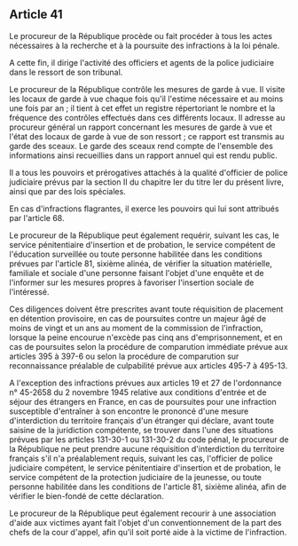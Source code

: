 Article 41
----
Le procureur de la République procède ou fait procéder à tous les actes
nécessaires à la recherche et à la poursuite des infractions à la loi pénale.

A cette fin, il dirige l'activité des officiers et agents de la police
judiciaire dans le ressort de son tribunal.

Le procureur de la République contrôle les mesures de garde à vue. Il visite les
locaux de garde à vue chaque fois qu'il l'estime nécessaire et au moins une fois
par an ; il tient à cet effet un registre répertoriant le nombre et la fréquence
des contrôles effectués dans ces différents locaux. Il adresse au procureur
général un rapport concernant les mesures de garde à vue et l'état des locaux de
garde à vue de son ressort ; ce rapport est transmis au garde des sceaux. Le
garde des sceaux rend compte de l'ensemble des informations ainsi recueillies
dans un rapport annuel qui est rendu public.

Il a tous les pouvoirs et prérogatives attachés à la qualité d'officier de
police judiciaire prévus par la section II du chapitre Ier du titre Ier du
présent livre, ainsi que par des lois spéciales.

En cas d'infractions flagrantes, il exerce les pouvoirs qui lui sont attribués
par l'article 68.

Le procureur de la République peut également requérir, suivant les cas, le
service pénitentiaire d'insertion et de probation, le service compétent de
l'éducation surveillée ou toute personne habilitée dans les conditions prévues
par l'article 81, sixième alinéa, de vérifier la situation matérielle, familiale
et sociale d'une personne faisant l'objet d'une enquête et de l'informer sur les
mesures propres à favoriser l'insertion sociale de l'intéressé.

Ces diligences doivent être prescrites avant toute réquisition de placement en
détention provisoire, en cas de poursuites contre un majeur âgé de moins de
vingt et un ans au moment de la commission de l'infraction, lorsque la peine
encourue n'excède pas cinq ans d'emprisonnement, et en cas de poursuites selon
la procédure de comparution immédiate prévue aux articles 395 à 397-6 ou selon
la procédure de comparution sur reconnaissance préalable de culpabilité prévue
aux articles 495-7 à 495-13.

A l'exception des infractions prévues aux articles 19 et 27 de l'ordonnance n°
45-2658 du 2 novembre 1945 relative aux conditions d'entrée et de séjour des
étrangers en France, en cas de poursuites pour une infraction susceptible
d'entraîner à son encontre le prononcé d'une mesure d'interdiction du territoire
français d'un étranger qui déclare, avant toute saisine de la juridiction
compétente, se trouver dans l'une des situations prévues par les articles
131-30-1 ou 131-30-2 du code pénal, le procureur de la République ne peut
prendre aucune réquisition d'interdiction du territoire français s'il n'a
préalablement requis, suivant les cas, l'officier de police judiciaire
compétent, le service pénitentiaire d'insertion et de probation, le service
compétent de la protection judiciaire de la jeunesse, ou toute personne
habilitée dans les conditions de l'article 81, sixième alinéa, afin de vérifier
le bien-fondé de cette déclaration.

Le procureur de la République peut également recourir à une association d'aide
aux victimes ayant fait l'objet d'un conventionnement de la part des chefs de la
cour d'appel, afin qu'il soit porté aide à la victime de l'infraction.
